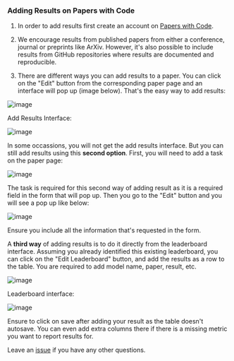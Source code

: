 ### Adding Results on Papers with Code

1. In order to add results first create an account on [Papers with Code](https://paperswithcode.com/). 

2. We encourage results from published papers from either a conference, journal or preprints like ArXiv. However, it's also possible to include results from GitHub repositories where results are documented and reproducible. 

3. There are different ways you can add results to a paper. You can click on the "Edit" button from the corresponding paper page and an interface will pop up (image below). That's the easy way to add results:

![image](https://user-images.githubusercontent.com/7049564/151842889-1fc4f21b-ece0-40c7-b663-f1f26bc1ebfd.png)

Add Results Interface:

![image](https://user-images.githubusercontent.com/7049564/151842790-d1182cc2-bbb5-4ce3-8e0f-398eb6608846.png)

In some occassions, you will not get the add results interface. But you can still add results using this **second option**. First, you will need to add a task on the paper page:

![image](https://user-images.githubusercontent.com/7049564/151843311-6812221e-cf9e-40ce-aa58-224a72189fb7.png)

The task is required for this second way of adding result as it is a required field in the form that will pop up. Then you go to the "Edit" button and you will see a pop up like below: 

![image](https://user-images.githubusercontent.com/7049564/151843517-8d29c3bf-80c3-425a-9620-d524689b3737.png)

Ensure you include all the information that's requested in the form. 

A **third way** of adding results is to do it directly from the leaderboard interface. Assuming you already identified this existing leaderboard, you can click on the "Edit Leaderboard" button, and add the results as a row to the table. You are required to add model name, paper, result, etc.

![image](https://user-images.githubusercontent.com/7049564/151843793-bf8c94ff-7928-402d-9681-8c59850b8ccd.png)

Leaderboard interface:

![image](https://user-images.githubusercontent.com/7049564/151844553-e29f3de9-cff6-4e34-9123-1d1e69873192.png)

Ensure to click on save after adding your result as the table doesn't autosave. You can even add extra columns there if there is a missing metric you want to report results for. 

Leave an [issue](https://github.com/paperswithcode/tutorials/issues/new) if you have any other questions. 
